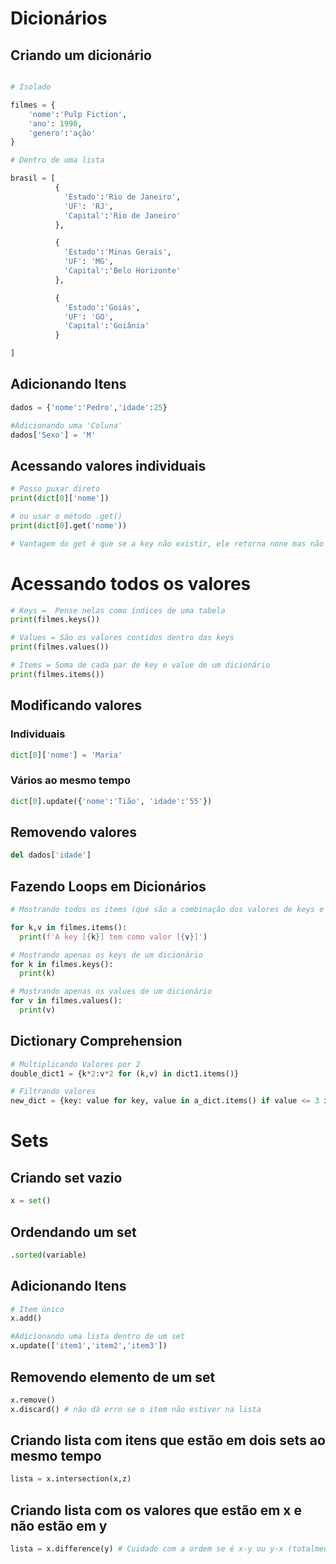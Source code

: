 # Dicionários

## Criando um dicionário

```python

# Isolado

filmes = {
    'nome':'Pulp Fiction',
    'ano': 1990,
    'genero':'ação'
}

# Dentro de uma lista

brasil = [
          {
            'Estado':'Rio de Janeiro',
            'UF': 'RJ',
            'Capital':'Rio de Janeiro'
          },

          {
            'Estado':'Minas Gerais',
            'UF': 'MG',
            'Capital':'Belo Horizonte'
          },

          {
            'Estado':'Goiás',
            'UF': 'GO',
            'Capital':'Goiânia'
          }

]
```

## Adicionando Itens

```python
dados = {'nome':'Pedro','idade':25}

#Adicionando uma 'Coluna'
dados['Sexo'] = 'M'
```

## Acessando valores individuais

```python
# Posso puxar direto
print(dict[0]['nome'])

# ou usar o método .get()
print(dict[0].get('nome'))

# Vantagem do get é que se a key não existir, ele retorna none mas não dá erro
```

# Acessando todos os valores

```python
# Keys =  Pense nelas como índices de uma tabela
print(filmes.keys())

# Values = São os valores contidos dentro das keys
print(filmes.values())

# Items = Soma de cada par de key e value de um dicionário
print(filmes.items())
```

## Modificando valores

### Individuais

```python
dict[0]['nome'] = 'Maria'
```
### Vários ao mesmo tempo

```python
dict[0].update({'nome':'Tião', 'idade':'55'})
```

## Removendo valores

```python
del dados['idade']
```

## Fazendo Loops em Dicionários

```python
# Mostrando todos os items (que são a combinação dos valores de keys e values juntos)

for k,v in filmes.items():
  print(f'A key [{k}] tem como valor [{v}]')

# Mostrando apenas os keys de um dicionário
for k in filmes.keys():
  print(k)

# Mostrando apenas os values de um dicionário
for v in filmes.values():
  print(v)

```

## Dictionary Comprehension

```python
# Multiplicando Valores por 2
double_dict1 = {k*2:v*2 for (k,v) in dict1.items()}

# Filtrando valores
new_dict = {key: value for key, value in a_dict.items() if value <= 3 if value > 1 }
```

# Sets

## Criando set vazio
```python
x = set()
```

## Ordendando um set
```python
.sorted(variable)
```

## Adicionando Itens
```python
# Item único
x.add()

#Adicionando uma lista dentro de um set
x.update(['item1','item2','item3'])
```
## Removendo elemento de um set
```python
x.remove() 
x.discard() # não dá erro se o item não estiver na lista
```

## Criando lista com itens que estão em dois sets ao mesmo tempo
```python
lista = x.intersection(x,z)
```

## Criando lista com os valores que estão em x e não estão em y 
```python
lista = x.difference(y) # Cuidado com a ordem se é x-y ou y-x (totalmenete diferente)
```

